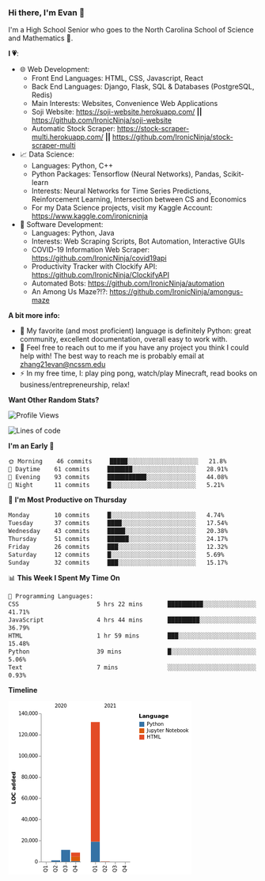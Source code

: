### Hi there, I'm Evan 👋

I'm a High School Senior who goes to the North Carolina School of Science and Mathematics 🏫.

**I 💗**:
  - 🌐 Web Development: 
    - Front End Languages: HTML, CSS, Javascript, React
    - Back End Languages: Django, Flask, SQL & Databases (PostgreSQL, Redis)
    - Main Interests: Websites, Convenience Web Applications
    - Soji Website: https://soji-website.herokuapp.com/ **||** https://github.com/IronicNinja/soji-website
    - Automatic Stock Scraper: https://stock-scraper-multi.herokuapp.com/ **||** https://github.com/IronicNinja/stock-scraper-multi
  - 📈 Data Science: 
    - Languages: Python, C++
    - Python Packages: Tensorflow (Neural Networks), Pandas, Scikit-learn
    - Interests: Neural Networks for Time Series Predictions, Reinforcement Learning, Intersection between CS and Economics
    - For my Data Science projects, visit my Kaggle Account: https://www.kaggle.com/ironicninja
  - 🤖 Software Development: 
    - Languages: Python, Java
    - Interests: Web Scraping Scripts, Bot Automation, Interactive GUIs
    - COVID-19 Information Web Scraper: https://github.com/IronicNinja/covid19api
    - Productivity Tracker with Clockify API: https://github.com/IronicNinja/ClockifyAPI
    - Automated Bots: https://github.com/IronicNinja/automation
    - An Among Us Maze?!?: https://github.com/IronicNinja/amongus-maze
  
**A bit more info:**
- 🐍 My favorite (and most proficient) language is definitely Python: great community, excellent documentation, overall easy to work with.
- 👯 Feel free to reach out to me if you have any project you think I could help with! The best way to reach me is probably email at zhang21evan@ncssm.edu
- ⚡ In my free time, I: play ping pong, watch/play Minecraft, read books on business/entrepreneurship, relax!

**Want Other Random Stats?**
<!--START_SECTION:waka-->
![Profile Views](http://img.shields.io/badge/Profile%20Views-1-blue)

![Lines of code](https://img.shields.io/badge/From%20Hello%20World%20I%27ve%20Written-153152%20lines%20of%20code-blue)

**I'm an Early 🐤** 

```text
🌞 Morning    46 commits     █████░░░░░░░░░░░░░░░░░░░░   21.8% 
🌆 Daytime    61 commits     ███████░░░░░░░░░░░░░░░░░░   28.91% 
🌃 Evening    93 commits     ███████████░░░░░░░░░░░░░░   44.08% 
🌙 Night      11 commits     █░░░░░░░░░░░░░░░░░░░░░░░░   5.21%

```
📅 **I'm Most Productive on Thursday** 

```text
Monday       10 commits     █░░░░░░░░░░░░░░░░░░░░░░░░   4.74% 
Tuesday      37 commits     ████░░░░░░░░░░░░░░░░░░░░░   17.54% 
Wednesday    43 commits     █████░░░░░░░░░░░░░░░░░░░░   20.38% 
Thursday     51 commits     ██████░░░░░░░░░░░░░░░░░░░   24.17% 
Friday       26 commits     ███░░░░░░░░░░░░░░░░░░░░░░   12.32% 
Saturday     12 commits     █░░░░░░░░░░░░░░░░░░░░░░░░   5.69% 
Sunday       32 commits     ███░░░░░░░░░░░░░░░░░░░░░░   15.17%

```


📊 **This Week I Spent My Time On** 

```text
💬 Programming Languages: 
CSS                      5 hrs 22 mins       ██████████░░░░░░░░░░░░░░░   41.71% 
JavaScript               4 hrs 44 mins       █████████░░░░░░░░░░░░░░░░   36.79% 
HTML                     1 hr 59 mins        ███░░░░░░░░░░░░░░░░░░░░░░   15.48% 
Python                   39 mins             █░░░░░░░░░░░░░░░░░░░░░░░░   5.06% 
Text                     7 mins              ░░░░░░░░░░░░░░░░░░░░░░░░░   0.93%

```

**Timeline**

![Chart not found](https://raw.githubusercontent.com/IronicNinja/IronicNinja/main/charts/bar_graph.png) 


<!--END_SECTION:waka-->
